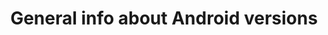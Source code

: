 ---
title: "General info about Android versions"
permalink: android_versions.html
sidebar: jekyllhowto
class: first
---